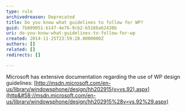 ```yaml
---
type: rule
archivedreason: Deprecated
title: Do you know what guidelines to follow for WP?
guid: 7b089051-b147-4e76-9cb2-b5166a62438b
uri: do-you-know-what-guidelines-to-follow-for-wp
created: 2014-11-25T23:59:28.0000000Z
authors: []
related: []
redirects: []

---
```


Microsoft has extensive documentation regarding the use of WP design guidelines: [http://msdn.microsoft.com/en-us/library/windowsphone/design/hh202915(v=vs.92).aspx](http&#58;//msdn.microsoft.com/en-us/library/windowsphone/design/hh202915%28v=vs.92%29.aspx)

<!--endintro-->
